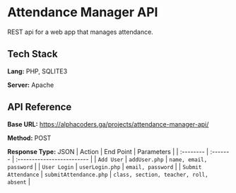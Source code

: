 
# Attendance Manager API

REST api for a web app that manages attendance.


## Tech Stack

**Lang:** PHP, SQLITE3

**Server:** Apache


## API Reference

**Base URL:** https://alphacoders.ga/projects/attendance-manager-api/

**Method:** POST

**Response Type:** JSON
| Action | End Point     | Parameters                |
| :-------- | :------- | :------------------------- |
| `Add User` | `addUser.php` | `name, email, password` |
| `User Login` | `userLogin.php` | `email, password` |
| `Submit Attendance` | `submitAttendance.php` | `class, section, teacher, roll, absent` |



